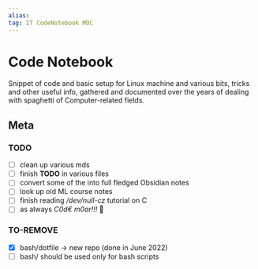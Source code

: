 ```yaml
---
alias:
tag: IT CodeNotebook MOC
---
```


# Code Notebook

Snippet of code and basic setup for Linux machine and various bits, tricks and other useful info, gathered and documented over the years of dealing with spaghetti of Computer-related fields.

## Meta 

### TODO

- [ ] clean up various mds
- [ ] finish **TODO** in various files
- [ ] convert some of the into full fledged Obsidian notes
- [ ] look up old ML course notes
- [ ] finish reading */dev/null-cz* tutorial on C
- [ ] as always *C0d€ m0ar!!!* 🥵

### TO-REMOVE

- [x] bash/dotfile -> new repo (done in June 2022)
- [ ] bash/ should be used only for bash scripts
